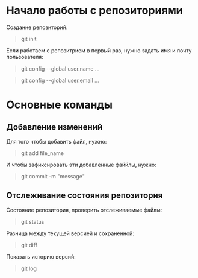 # Начало работы с репозиториями

Создание репозиторий:

>git init

Если работаем с репозитрием в первый раз, нужно задать имя и почту пользователя:

> git config --global user.name ...

> git config --global user.email ...

# Основные команды

## Добавление изменений

Для того чтобы добавить файл, нужно:

> git add file_name

И чтобы зафиксировать эти добавленные файйлы, нужно:

> git commit -m "message"

## Отслеживание состояния репозитория

Состояние репозитория, проверить отслеживаемые файлы:

> git status

Разница между текущей версией и сохраненной:

> git diff

Показать историю версий:

> git log
